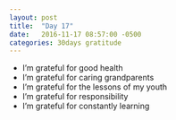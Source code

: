 ```yaml
---
layout: post
title:  "Day 17"
date:   2016-11-17 08:57:00 -0500
categories: 30days gratitude
---
```

* I’m grateful for good health
* I’m grateful for caring grandparents
* I’m grateful for the lessons of my youth
* I’m grateful for responsibility
* I’m grateful for constantly learning